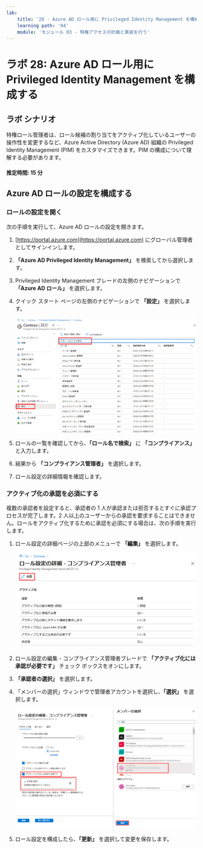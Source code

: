 ```yaml
---
lab:
    title: '28 - Azure AD ロール用に Privileged Identity Management を構成する'
    learning path: '04'
    module: 'モジュール 03 - 特権アクセスの計画と実装を行う'
---
```


# ラボ 28: Azure AD ロール用に Privileged Identity Management を構成する

## ラボ シナリオ

特権ロール管理者は、ロール候補の割り当てをアクティブ化しているユーザーの操作性を変更するなど、Azure Active Directory (Azure AD) 組織の Privileged Identity Management (PIM) をカスタマイズできます。PIM の構成について理解する必要があります。

#### 推定時間: 15 分

## Azure AD ロールの設定を構成する

### ロールの設定を開く

次の手順を実行して、Azure AD ロールの設定を開きます。

1. [https://portal.azure.com](https://portal.azure.com) にグローバル管理者としてサインインします。

1. **「Azure AD Privileged Identity Management」** を検索してから選択します。

1. Privileged Identity Management ブレードの左側のナビゲーションで **「Azure AD ロール」** を選択します。

1. クイック スタート ページの左側のナビゲーションで **「設定」** を選択します。

    ![「設定」メニューが強調表示された 「Azure AD ロール」ページを表示している画面イメージ](./media/lp3-mod3-pim-ad-roles-settings.png)

1. ロールの一覧を確認してから、**「ロール名で検索」** に **「コンプライアンス」** と入力します。

1. 結果から **「コンプライアンス管理者」** を選択します。

1. ロール設定の詳細情報を確認します。

### アクティブ化の承認を必須にする

複数の承認者を設定すると、承認者の 1 人が承認または拒否するとすぐに承認プロセスが完了します。2 人以上のユーザーからの承認を要求することはできません。ロールをアクティブ化するために承認を必須にする場合は、次の手順を実行します。

1. ロール設定の詳細ページの上部のメニューで **「編集」** を選択します。

    ![ロール設定の詳細 - コンプライアンス管理者ページの上部の「編集」が強調表示されている画面イメージ](./media/lp4-mod3-pim-edit-compliance-role.png)

1. ロール設定の編集 - コンプライアンス管理者ブレードで **「アクティブ化には承認が必要です」** チェック ボックスをオンにします。

1. **「承認者の選択」** を選択します。

1. 「メンバーの選択」ウィンドウで管理者アカウントを選択し、**「選択」** を選択します。

    ![ロール設定の編集ブレードと、選択したメンバーが強調表示されたメンバーの選択ウィンドウを表示している画面イメージ](./media/lp4-mod3-pim-add-approver.png)

1. ロール設定を構成したら、**「更新」** を選択して変更を保存します。
